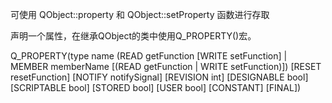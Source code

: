 可使用 QObject::property 和 QObject::setProperty 函数进行存取

声明一个属性，在继承QObject的类中使用Q_PROPERTY()宏。

Q_PROPERTY(type name
           (READ getFunction [WRITE setFunction] |
            MEMBER memberName [(READ getFunction | WRITE setFunction)])
           [RESET resetFunction]
           [NOTIFY notifySignal]
           [REVISION int]
           [DESIGNABLE bool]
           [SCRIPTABLE bool]
           [STORED bool]
           [USER bool]
           [CONSTANT]
           [FINAL])